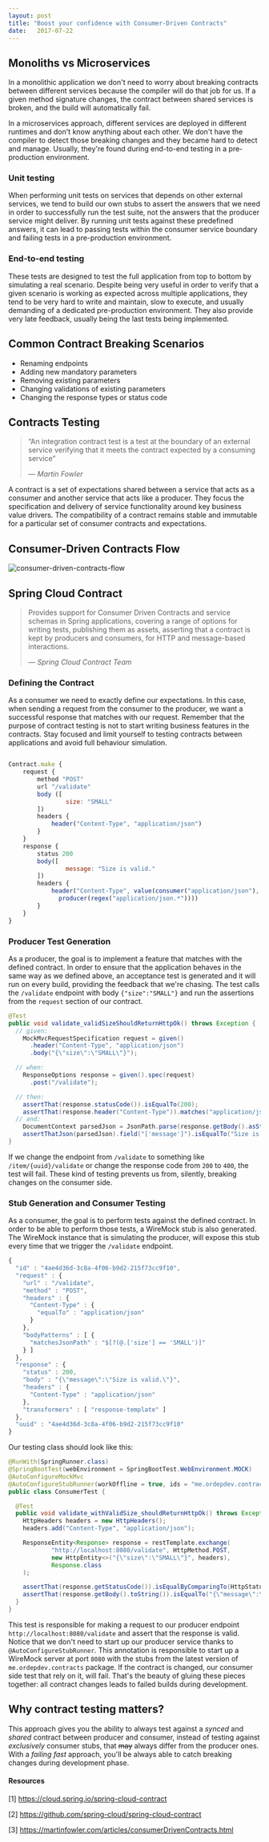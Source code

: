 ```yaml
---
layout: post
title: "Boost your confidence with Consumer-Driven Contracts"
date:   2017-07-22
---
```


## Monoliths vs Microservices

In a monolithic application we don't need to worry about breaking contracts between different services because the compiler will do that job for us. If a given method signature changes, the contract between shared services is broken, and the build will automatically fail.

In a microservices approach, different services are deployed in different runtimes and don't know anything about each other. We don't have the compiler to detect those breaking changes and they became hard to detect and manage. Usually, they're found during end-to-end testing in a pre-production environment.

### Unit testing

When performing unit tests on services that depends on other external services, we tend to build our own stubs to assert the answers that we need in order to successfully run the test suite, not the answers that the producer service might deliver. By running unit tests against these predefined answers, it can lead to passing tests within the consumer service boundary and failing tests in a pre-production environment.

### End-to-end testing

These tests are designed to test the full application from top to bottom by simulating a real scenario. Despite being very useful in order to verify that a given scenario is working as expected across multiple applications, they tend to be very hard to write and maintain, slow to execute, and usually demanding of a dedicated pre-production environment. They also provide very late feedback, usually being the last tests being implemented.

## Common Contract Breaking Scenarios
* Renaming endpoints
* Adding new mandatory parameters
* Removing existing parameters
* Changing validations of existing parameters
* Changing the response types or status code

## Contracts Testing

> “An integration contract test is a test at the
boundary of an external service verifying that it 
meets the contract expected by a consuming service”
>
> &mdash; <cite>Martin Fowler</cite>

A contract is a set of expectations shared between a service that acts as a consumer and another service that acts like a producer. They focus the specification and delivery of service functionality around key business value drivers. The compatibility of a contract remains stable and immutable for a particular set of consumer contracts and expectations.

## Consumer-Driven Contracts Flow

![consumer-driven-contracts-flow](https://media.giphy.com/media/l0Iy8AwsJ6aINaPHa/giphy.gif "consumer-driven-contracts-flow")

## Spring Cloud Contract

> Provides support for Consumer Driven Contracts and service schemas in Spring applications, covering a range of options for writing tests, publishing them as assets, asserting that a contract is kept by producers and consumers, for HTTP and message-based interactions.
>
> &mdash; <cite>Spring Cloud Contract Team</cite>

### Defining the Contract

As a consumer we need to exactly define our expectations. In this case, when sending a request from the consumer to the producer, we want a successful response that matches with our request. Remember that the purpose of contract testing is not to start writing business features in the contracts. Stay focused and limit yourself to testing contracts between applications and avoid full behaviour simulation.

```javascript

Contract.make {
    request {
        method "POST"
        url "/validate"
        body ([
                size: "SMALL"
        ])
        headers {
            header("Content-Type", "application/json")
        }
    }
    response {
        status 200
        body([
                message: "Size is valid."
        ])
        headers {
            header("Content-Type", value(consumer("application/json"),
              producer(regex("application/json.*"))))
        }
    }
}
```

### Producer Test Generation

As a producer, the goal is to implement a feature that matches with the defined contract. In order to ensure that the application behaves in the same way as we defined above, an acceptance test is generated and it will run on every build, providing the feedback that we're chasing. The test calls the `/validate` endpoint with body `{"size":"SMALL"}` and run the assertions from the `request` section of our contract.

```java
@Test
public void validate_validSizeShouldReturnHttpOk() throws Exception {
  // given:
    MockMvcRequestSpecification request = given()
      .header("Content-Type", "application/json")
      .body("{\"size\":\"SMALL\"}");

  // when:
    ResponseOptions response = given().spec(request)
      .post("/validate");

  // then:
    assertThat(response.statusCode()).isEqualTo(200);
    assertThat(response.header("Content-Type")).matches("application/json.*");
  // and:
    DocumentContext parsedJson = JsonPath.parse(response.getBody().asString());
    assertThatJson(parsedJson).field("['message']").isEqualTo("Size is valid.");
}
```

If we change the endpoint from `/validate` to something like `/item/{uuid}/validate` or change the response code from `200` to `400`, the test will fail. These kind of testing prevents us from, silently, breaking changes on the consumer side.

### Stub Generation and Consumer Testing

As a consumer, the goal is to perform tests against the defined contract. In order to be able to perform those tests, a WireMock stub is also generated. The WireMock instance that is simulating the producer, will expose this stub every time that we trigger the `/validate` endpoint.

```javascript
{
  "id" : "4ae4d36d-3c8a-4f06-b9d2-215f73cc9f10",
  "request" : {
    "url" : "/validate",
    "method" : "POST",
    "headers" : {
      "Content-Type" : {
        "equalTo" : "application/json"
      }
    },
    "bodyPatterns" : [ {
      "matchesJsonPath" : "$[?(@.['size'] == 'SMALL')]"
    } ]
  },
  "response" : {
    "status" : 200,
    "body" : "{\"message\":\"Size is valid.\"}",
    "headers" : {
      "Content-Type" : "application/json"
    },
    "transformers" : [ "response-template" ]
  },
  "uuid" : "4ae4d36d-3c8a-4f06-b9d2-215f73cc9f10"
}
```

Our testing class should look like this:

```java
@RunWith(SpringRunner.class)
@SpringBootTest(webEnvironment = SpringBootTest.WebEnvironment.MOCK)
@AutoConfigureMockMvc
@AutoConfigureStubRunner(workOffline = true, ids = "me.ordepdev.contracts:+:stubs:8080")
public class ConsumerTest {

  @Test
  public void validate_withValidSize_shouldReturnHttpOk() throws Exception {
    HttpHeaders headers = new HttpHeaders();
    headers.add("Content-Type", "application/json");

    ResponseEntity<Response> response = restTemplate.exchange(
            "http://localhost:8080/validate", HttpMethod.POST,
            new HttpEntity<>("{\"size\":\"SMALL\"}", headers),
            Response.class
    );

    assertThat(response.getStatusCode()).isEqualByComparingTo(HttpStatus.OK);
    assertThat(response.getBody().toString()).isEqualTo("{\"message\":\"Size is valid.\"}");
  }
}
```

This test is responsible for making a request to our producer endpoint `http://localhost:8080/validate` and assert that the response is valid. Notice that we don't need to start up our producer service thanks to `@AutoConfigureStubRunner`. This annotation is responsible to start up a WireMock server at port `8080` with the stubs from the latest version of `me.ordepdev.contracts` package. If the contract is changed, our consumer side test that rely on it, will fail. That's the beauty of gluing these pieces together: all contract changes leads to failed builds during development.

## Why contract testing matters?




This approach gives you the ability to always test against a *synced* and *shared* contract between producer and consumer, instead of testing against *exclusively* consumer stubs, that ~~may~~ always differ from the producer ones. With a *failing fast* approach, you'll be always able to catch breaking changes during development phase.

#### Resources

[1] https://cloud.spring.io/spring-cloud-contract

[2] https://github.com/spring-cloud/spring-cloud-contract

[3] https://martinfowler.com/articles/consumerDrivenContracts.html
